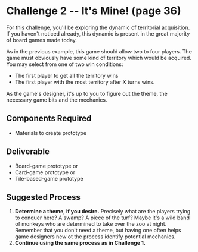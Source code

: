 # Challenge 2 -- It's Mine! (page 36)

For this challenge, you'll be exploring the dynamic of territorial acquisition. If you haven't noticed already, this dynamic is present in the great majority of board games made today.

As in the previous example, this game should allow two to four players.
The game must obviously have some kind of territory which would be acquired. You may select from one of two win conditions:

* The first player to get all the territory wins
* The first player with the most territory after X turns wins.

As the game's designer, it's up to you to figure out the theme, the necessary game bits and the mechanics.

## Components Required

* Materials to create prototype

## Deliverable

* Board-game prototype or
* Card-game prototype or
* Tile-based-game prototype

## Suggested Process

1. **Determine a theme, if you desire.** Precisely what are the players trying to conquer here? A swamp? A piece of the turf?
   Maybe it's a wild band of monkeys who are determined to take over the zoo at night. Remember that you don't need a theme,
   but having one often helps game designers new ot the process identify potential mechanics.
2. **Continue using the same process as in Challenge 1.**
